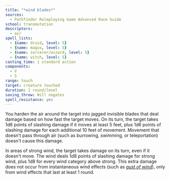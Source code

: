 ```yaml
---
title: "*wind blades*"
sources:
  - Pathfinder Roleplaying Game Advanced Race Guide
school: transmutation
descriptors:
  - air
spell_lists:
  - {name: druid, level: 5}
  - {name: magus, level: 5}
  - {name: sorcerer/wizard, level: 5}
  - {name: witch, level: 5}
casting_time: 1 standard action
components:
  - V
  - S
range: touch
target: creature touched
duration: 1 round/level
saving_throw: Will negates
spell_resistance: yes
---
```


You harden the air around the target into jagged invisible blades that deal damage based on how fast the target moves. On its turn, the target takes 1d6 points of slashing damage if it moves at least 5 feet, plus 1d6 points of slashing damage for each additional 10 feet of movement. Movement that doesn't pass through air (such as burrowing, swimming, or teleportation) doesn't cause this damage.

In areas of strong wind, the target takes damage on its turn, even if it doesn't move. The wind deals 1d8 points of slashing damage for strong wind, plus 1d8 for every wind category above strong. This extra damage does not occur from instantaneous wind effects (such as [*gust of wind*](/spells/gust-of-wind/)), only from wind effects that last at least 1 round.

